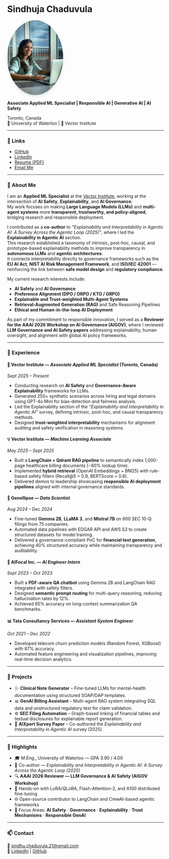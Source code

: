 # Sindhuja Chaduvula  
<img src="Photo.JPG" alt="Sindhuja Chaduvula" width="180" style="border-radius:50%; box-shadow:0 4px 12px rgba(0,0,0,0.1);" />

**Associate Applied ML Specialist | Responsible AI | Generative AI | AI Safety**

Toronto, Canada  
📍 University of Waterloo | 🧠 Vector Institute  

---

### 🔗 Links
- [GitHub](https://github.com/sindhujachaduvula)
- [LinkedIn](https://www.linkedin.com/in/sindhuja-chaduvula)
- [Resume (PDF)](resume.pdf)
- [Email Me](mailto:sindhu.chaduvula.21@gmail.com)

---

### 🧠 About Me
I am an **Applied ML Specialist** at the [Vector Institute](https://vectorinstitute.ai), working at the intersection of **AI Safety**, **Explainability**, and **AI Governance**.  
My work focuses on making **Large Language Models (LLMs)** and **multi-agent systems** more **transparent, trustworthy, and policy-aligned**, bridging research and responsible deployment.

I contributed as a **co-author** to *“Explainability and Interpretability in Agentic AI: A Survey Across the Agentic Loop (2025)”*, where I led the **Explainability in Agentic AI** section.  
This research established a taxonomy of intrinsic, post-hoc, causal, and prototype-based explainability methods to improve transparency in **autonomous LLMs** and **agentic architectures**.  
It connects interpretability directly to governance frameworks such as the **EU AI Act**, **NIST AI Risk Management Framework**, and **ISO/IEC 42001** — reinforcing the link between **safe model design** and **regulatory compliance**.

My current research interests include:
- **AI Safety** and **AI Governance**  
- **Preference Alignment (DPO / ORPO / KTO / GRPO)**  
- **Explainable and Trust-weighted Multi-Agent Systems**  
- **Retrieval-Augmented Generation (RAG)** and Safe Reasoning Pipelines  
- **Ethical and Human-in-the-loop AI Deployment**

As part of my commitment to responsible innovation, I served as a **Reviewer for the AAAI 2026 Workshop on AI Governance (AIGOV)**, where I reviewed **LLM Governance and AI Safety papers** addressing explainability, human oversight, and alignment with global AI policy frameworks.

---

### 💼 Experience

#### 🧩 **Vector Institute** — *Associate Applied ML Specialist* (Toronto, Canada)  
*Sept 2025 – Present*  
- Conducting research on **AI Safety** and **Governance-Aware Explainability** frameworks for LLMs.  
- Generated 250+ synthetic scenarios across hiring and legal domains using GPT-4o Mini for bias-detection and fairness analysis.  
- Led the Explainability section of the *“Explainability and Interpretability in Agentic AI”* survey, defining intrinsic, post-hoc, and causal transparency methods.  
- Designed **trust-weighted interpretability** mechanisms for alignment auditing and safety verification in reasoning systems.

#### 💡 **Vector Institute** — *Machine Learning Associate*  
*May 2025 – Sept 2025*  
- Built a **LangChain + Qdrant RAG pipeline** to semantically index 1,000-page healthcare billing documents (−80% lookup time).  
- Implemented **hybrid retrieval** (OpenAI Embeddings + BM25) with rule-based safety filters (Recall@5 = 0.9, BERTScore = 0.8).  
- Delivered demos to leadership showcasing **responsible AI deployment pipelines** aligned with internal governance standards.

#### 🧮 **Genellipse** — *Data Scientist*  
*Aug 2024 – Dec 2024*  
- Fine-tuned **Gemma 2B**, **LLaMA 3**, and **Mistral 7B** on 600 SEC 10-Q filings from 75 companies.  
- Automated data pipelines with EDGAR API and AWS S3 to create structured datasets for model training.  
- Delivered a governance-compliant PoC for **financial text generation**, achieving 40% structured accuracy while maintaining transparency and auditability.

#### 🤖 **AIFocal Inc.** — *AI Engineer Intern*  
*Sept 2023 – Oct 2023*  
- Built a **PDF-aware QA chatbot** using Gemma 2B and LangChain RAG integrated with safety filters.  
- Designed **semantic prompt routing** for multi-query reasoning, reducing hallucination rates by 12%.  
- Achieved 85% accuracy on long-context summarization QA benchmarks.

#### 📊 **Tata Consultancy Services** — *Assistant System Engineer*  
*Oct 2021 – Dec 2022*  
- Developed telecom churn prediction models (Random Forest, XGBoost) with 87% accuracy.  
- Automated feature engineering and visualization pipelines, improving real-time decision analytics.

---

### 🧩 Projects
- 🩺 **Clinical Note Generator** – Fine-tuned LLMs for mental-health documentation using structured SOAP/DAP templates.  
- 📊 **GenAI Billing Assistant** – Multi-agent RAG system integrating SQL data and unstructured regulatory text for claim validation.  
- ⚙️ **SEC Filing Automation** – Graph-based linking of financial tables and textual disclosures for explainable report generation.  
- 🤝 **AIXpert Survey Paper** – Co-authored the *Explainability and Interpretability in Agentic AI* survey (2025).

---

### 🏅 Highlights
- 🎓 M.Eng., University of Waterloo — GPA 3.90 / 4.00  
- 📘 Co-author — *Explainability and Interpretability in Agentic AI: A Survey Across the Agentic Loop (2025)*  
- 🔍 **AAAI 2026 Reviewer — LLM Governance & AI Safety (AIGOV Workshop)**  
- 🧱 Hands-on with LoRA/QLoRA, Flash-Attention-2, and A100 distributed fine-tuning  
- 🌐 Open-source contributor to LangChain and CrewAI-based agentic frameworks  
- 🧠 Focus Areas: **AI Safety** · **Governance** · **Explainability** · **Trust Mechanisms** · **Responsible GenAI**

---

### 📫 Contact
📧 [sindhu.chaduvula.21@gmail.com](mailto:sindhu.chaduvula.21@gmail.com)  
🔗 [LinkedIn](https://linkedin.com/in/sindhujachaduvula) | [GitHub](https://github.com/sindhujachaduvula)
